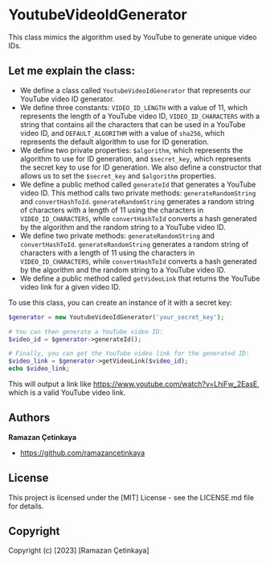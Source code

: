 # YoutubeVideoIdGenerator
This class mimics the algorithm used by YouTube to generate unique video IDs.

## Let me explain the class:

- We define a class called `YoutubeVideoIdGenerator` that represents our YouTube video ID generator.
- We define three constants: `VIDEO_ID_LENGTH` with a value of 11, which represents the length of a YouTube video ID, `VIDEO_ID_CHARACTERS` with a string that contains all the characters that can be used in a YouTube video ID, and `DEFAULT_ALGORITHM` with a value of `sha256`, which represents the default algorithm to use for ID generation.
- We define two private properties: `$algorithm`, which represents the algorithm to use for ID generation, and `$secret_key`, which represents the secret key to use for ID generation. We also define a constructor that allows us to set the `$secret_key` and `$algorithm` properties.
- We define a public method called `generateId` that generates a YouTube video ID. This method calls two private methods: `generateRandomString` and `convertHashToId`. `generateRandomString` generates a random string of characters with a length of 11 using the characters in `VIDEO_ID_CHARACTERS`, while `convertHashToId` converts a hash generated by the algorithm and the random string to a YouTube video ID.
- We define two private methods: `generateRandomString` and `convertHashToId`. `generateRandomString` generates a random string of characters with a length of 11 using the characters in `VIDEO_ID_CHARACTERS`, while `convertHashToId` converts a hash generated by the algorithm and the random string to a YouTube video ID.
- We define a public method called `getVideoLink` that returns the YouTube video link for a given video ID.

To use this class, you can create an instance of it with a secret key:

```php
$generator = new YoutubeVideoIdGenerator('your_secret_key');

# You can then generate a YouTube video ID:
$video_id = $generator->generateId();

# Finally, you can get the YouTube video link for the generated ID:
$video_link = $generator->getVideoLink($video_id);
echo $video_link;
```

This will output a link like https://www.youtube.com/watch?v=LhiFw_2EasE, which is a valid YouTube video link.

## Authors

**Ramazan Çetinkaya**
- <https://github.com/ramazancetinkaya>

## License

This project is licensed under the [MIT] License - see the LICENSE.md file for details.

## Copyright

Copyright (c) [2023] [Ramazan Çetinkaya]
